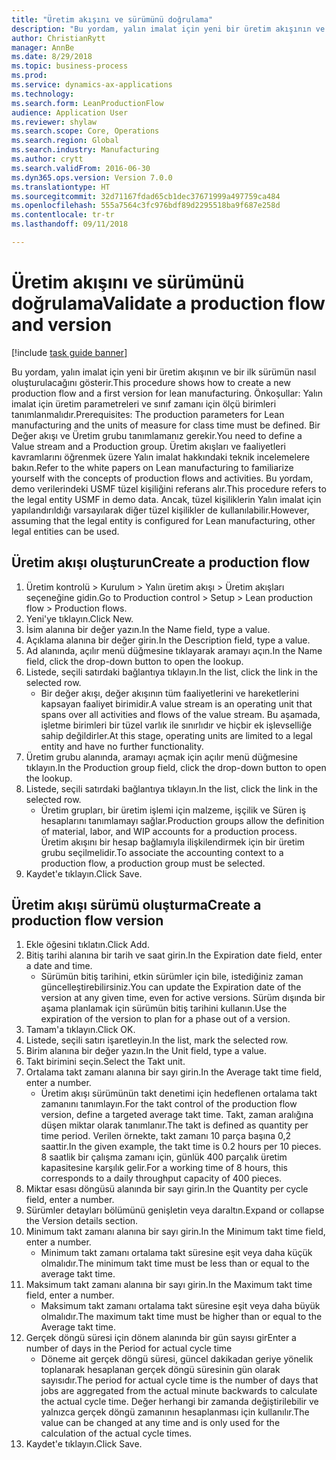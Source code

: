 ```yaml
--- 
title: "Üretim akışını ve sürümünü doğrulama"
description: "Bu yordam, yalın imalat için yeni bir üretim akışının ve bir ilk sürümün nasıl oluşturulacağını gösterir."
author: ChristianRytt
manager: AnnBe
ms.date: 8/29/2018
ms.topic: business-process
ms.prod: 
ms.service: dynamics-ax-applications
ms.technology: 
ms.search.form: LeanProductionFlow
audience: Application User
ms.reviewer: shylaw
ms.search.scope: Core, Operations
ms.search.region: Global
ms.search.industry: Manufacturing
ms.author: crytt
ms.search.validFrom: 2016-06-30
ms.dyn365.ops.version: Version 7.0.0
ms.translationtype: HT
ms.sourcegitcommit: 32d71167fdad65cb1dec37671999a497759ca484
ms.openlocfilehash: 555a7564c3fc976bdf89d2295518ba9f687e258d
ms.contentlocale: tr-tr
ms.lasthandoff: 09/11/2018

---
```

# <a name="validate-a-production-flow-and-version"></a><span data-ttu-id="aa7ad-103">Üretim akışını ve sürümünü doğrulama</span><span class="sxs-lookup"><span data-stu-id="aa7ad-103">Validate a production flow and version</span></span>

[!include [task guide banner](../../includes/task-guide-banner.md)]

<span data-ttu-id="aa7ad-104">Bu yordam, yalın imalat için yeni bir üretim akışının ve bir ilk sürümün nasıl oluşturulacağını gösterir.</span><span class="sxs-lookup"><span data-stu-id="aa7ad-104">This procedure shows how to create a new production flow and a first version for lean manufacturing.</span></span> <span data-ttu-id="aa7ad-105">Önkoşullar: Yalın imalat için üretim parametreleri ve sınıf zamanı için ölçü birimleri tanımlanmalıdır.</span><span class="sxs-lookup"><span data-stu-id="aa7ad-105">Prerequisites: The production parameters for Lean manufacturing and the units of measure for class time must be defined.</span></span> <span data-ttu-id="aa7ad-106">Bir Değer akışı ve Üretim grubu tanımlamanız gerekir.</span><span class="sxs-lookup"><span data-stu-id="aa7ad-106">You need to define a Value stream and a Production group.</span></span> <span data-ttu-id="aa7ad-107">Üretim akışları ve faaliyetleri kavramlarını öğrenmek üzere Yalın imalat hakkındaki teknik incelemelere bakın.</span><span class="sxs-lookup"><span data-stu-id="aa7ad-107">Refer to the white papers on Lean manufacturing to familiarize yourself with the concepts of production flows and activities.</span></span> <span data-ttu-id="aa7ad-108">Bu yordam, demo verilerindeki USMF tüzel kişiliğini referans alır.</span><span class="sxs-lookup"><span data-stu-id="aa7ad-108">This procedure refers to the legal entity USMF in demo data.</span></span> <span data-ttu-id="aa7ad-109">Ancak, tüzel kişiliklerin Yalın imalat için yapılandırıldığı varsayılarak diğer tüzel kişilikler de kullanılabilir.</span><span class="sxs-lookup"><span data-stu-id="aa7ad-109">However, assuming that the legal entity is configured for Lean manufacturing, other legal entities can be used.</span></span>


## <a name="create-a-production-flow"></a><span data-ttu-id="aa7ad-110">Üretim akışı oluşturun</span><span class="sxs-lookup"><span data-stu-id="aa7ad-110">Create a production flow</span></span>
1. <span data-ttu-id="aa7ad-111">Üretim kontrolü > Kurulum > Yalın üretim akışı > Üretim akışları seçeneğine gidin.</span><span class="sxs-lookup"><span data-stu-id="aa7ad-111">Go to Production control > Setup > Lean production flow > Production flows.</span></span>
2. <span data-ttu-id="aa7ad-112">Yeni'ye tıklayın.</span><span class="sxs-lookup"><span data-stu-id="aa7ad-112">Click New.</span></span>
3. <span data-ttu-id="aa7ad-113">İsim alanına bir değer yazın.</span><span class="sxs-lookup"><span data-stu-id="aa7ad-113">In the Name field, type a value.</span></span>
4. <span data-ttu-id="aa7ad-114">Açıklama alanına bir değer girin.</span><span class="sxs-lookup"><span data-stu-id="aa7ad-114">In the Description field, type a value.</span></span>
5. <span data-ttu-id="aa7ad-115">Ad alanında, açılır menü düğmesine tıklayarak aramayı açın.</span><span class="sxs-lookup"><span data-stu-id="aa7ad-115">In the Name field, click the drop-down button to open the lookup.</span></span>
6. <span data-ttu-id="aa7ad-116">Listede, seçili satırdaki bağlantıya tıklayın.</span><span class="sxs-lookup"><span data-stu-id="aa7ad-116">In the list, click the link in the selected row.</span></span>
    * <span data-ttu-id="aa7ad-117">Bir değer akışı, değer akışının tüm faaliyetlerini ve hareketlerini kapsayan faaliyet birimidir.</span><span class="sxs-lookup"><span data-stu-id="aa7ad-117">A value stream is an operating unit that spans over all activities and flows of the value stream.</span></span>   <span data-ttu-id="aa7ad-118">Bu aşamada, işletme birimleri bir tüzel varlık ile sınırlıdır ve hiçbir ek işlevselliğe sahip değildirler.</span><span class="sxs-lookup"><span data-stu-id="aa7ad-118">At this stage, operating units are limited to a legal entity and have no further functionality.</span></span>  
7. <span data-ttu-id="aa7ad-119">Üretim grubu alanında, aramayı açmak için açılır menü düğmesine tıklayın.</span><span class="sxs-lookup"><span data-stu-id="aa7ad-119">In the Production group field, click the drop-down button to open the lookup.</span></span>
8. <span data-ttu-id="aa7ad-120">Listede, seçili satırdaki bağlantıya tıklayın.</span><span class="sxs-lookup"><span data-stu-id="aa7ad-120">In the list, click the link in the selected row.</span></span>
    * <span data-ttu-id="aa7ad-121">Üretim grupları, bir üretim işlemi için malzeme, işçilik ve Süren iş hesaplarını tanımlamayı sağlar.</span><span class="sxs-lookup"><span data-stu-id="aa7ad-121">Production groups allow the definition of material, labor, and WIP accounts for a production process.</span></span> <span data-ttu-id="aa7ad-122">Üretim akışını bir hesap bağlamıyla ilişkilendirmek için bir üretim grubu seçilmelidir.</span><span class="sxs-lookup"><span data-stu-id="aa7ad-122">To associate the accounting context to a production flow, a production group must be selected.</span></span>  
9. <span data-ttu-id="aa7ad-123">Kaydet'e tıklayın.</span><span class="sxs-lookup"><span data-stu-id="aa7ad-123">Click Save.</span></span>

## <a name="create-a-production-flow-version"></a><span data-ttu-id="aa7ad-124">Üretim akışı sürümü oluşturma</span><span class="sxs-lookup"><span data-stu-id="aa7ad-124">Create a production flow version</span></span>
1. <span data-ttu-id="aa7ad-125">Ekle öğesini tıklatın.</span><span class="sxs-lookup"><span data-stu-id="aa7ad-125">Click Add.</span></span>
2. <span data-ttu-id="aa7ad-126">Bitiş tarihi alanına bir tarih ve saat girin.</span><span class="sxs-lookup"><span data-stu-id="aa7ad-126">In the Expiration date field, enter a date and time.</span></span>
    * <span data-ttu-id="aa7ad-127">Sürümün bitiş tarihini, etkin sürümler için bile, istediğiniz zaman güncelleştirebilirsiniz.</span><span class="sxs-lookup"><span data-stu-id="aa7ad-127">You can update the Expiration date of the version at any given time, even for active versions.</span></span> <span data-ttu-id="aa7ad-128">Sürüm dışında bir aşama planlamak için sürümün bitiş tarihini kullanın.</span><span class="sxs-lookup"><span data-stu-id="aa7ad-128">Use the expiration of the version to plan for a phase out of a version.</span></span>  
3. <span data-ttu-id="aa7ad-129">Tamam'a tıklayın.</span><span class="sxs-lookup"><span data-stu-id="aa7ad-129">Click OK.</span></span>
4. <span data-ttu-id="aa7ad-130">Listede, seçili satırı işaretleyin.</span><span class="sxs-lookup"><span data-stu-id="aa7ad-130">In the list, mark the selected row.</span></span>
5. <span data-ttu-id="aa7ad-131">Birim alanına bir değer yazın.</span><span class="sxs-lookup"><span data-stu-id="aa7ad-131">In the Unit field, type a value.</span></span>
6. <span data-ttu-id="aa7ad-132">Takt birimini seçin.</span><span class="sxs-lookup"><span data-stu-id="aa7ad-132">Select the Takt unit.</span></span>
7. <span data-ttu-id="aa7ad-133">Ortalama takt zamanı alanına bir sayı girin.</span><span class="sxs-lookup"><span data-stu-id="aa7ad-133">In the Average takt time field, enter a number.</span></span>
    * <span data-ttu-id="aa7ad-134">Üretim akışı sürümünün takt denetimi için hedeflenen ortalama takt zamanını tanımlayın.</span><span class="sxs-lookup"><span data-stu-id="aa7ad-134">For the takt control of the production flow version, define a targeted average takt time.</span></span>   <span data-ttu-id="aa7ad-135">Takt, zaman aralığına düşen miktar olarak tanımlanır.</span><span class="sxs-lookup"><span data-stu-id="aa7ad-135">The takt is defined as quantity  per time period.</span></span>  <span data-ttu-id="aa7ad-136">Verilen örnekte, takt zamanı 10 parça başına 0,2 saattir.</span><span class="sxs-lookup"><span data-stu-id="aa7ad-136">In the given example, the takt time is 0.2 hours per 10 pieces.</span></span> <span data-ttu-id="aa7ad-137">8 saatlik bir çalışma zamanı için, günlük 400 parçalık üretim kapasitesine karşılık gelir.</span><span class="sxs-lookup"><span data-stu-id="aa7ad-137">For a working time of 8 hours, this corresponds to a daily throughput capacity of 400 pieces.</span></span>  
8. <span data-ttu-id="aa7ad-138">Miktar esası döngüsü alanında bir sayı girin.</span><span class="sxs-lookup"><span data-stu-id="aa7ad-138">In the Quantity per cycle field, enter a number.</span></span>
9. <span data-ttu-id="aa7ad-139">Sürümler detayları bölümünü genişletin veya daraltın.</span><span class="sxs-lookup"><span data-stu-id="aa7ad-139">Expand or collapse the Version details section.</span></span>
10. <span data-ttu-id="aa7ad-140">Minimum takt zamanı alanına bir sayı girin.</span><span class="sxs-lookup"><span data-stu-id="aa7ad-140">In the Minimum takt time field, enter a number.</span></span>
    * <span data-ttu-id="aa7ad-141">Minimum takt zamanı ortalama takt süresine eşit veya daha küçük olmalıdır.</span><span class="sxs-lookup"><span data-stu-id="aa7ad-141">The minimum takt time must be less than or equal to the average takt time.</span></span>  
11. <span data-ttu-id="aa7ad-142">Maksimum takt zamanı alanına bir sayı girin.</span><span class="sxs-lookup"><span data-stu-id="aa7ad-142">In the Maximum takt time field, enter a number.</span></span>
    * <span data-ttu-id="aa7ad-143">Maksimum takt zamanı ortalama takt süresine eşit veya daha büyük olmalıdır.</span><span class="sxs-lookup"><span data-stu-id="aa7ad-143">The maximum takt time must be higher than or equal to the Average takt time.</span></span>  
12. <span data-ttu-id="aa7ad-144">Gerçek döngü süresi için dönem alanında bir gün sayısı gir</span><span class="sxs-lookup"><span data-stu-id="aa7ad-144">Enter a number of days in the Period for actual cycle time</span></span>
    * <span data-ttu-id="aa7ad-145">Döneme ait gerçek döngü süresi, güncel dakikadan geriye yönelik toplanarak hesaplanan gerçek döngü süresinin gün olarak sayısıdır.</span><span class="sxs-lookup"><span data-stu-id="aa7ad-145">The period for actual cycle time is the number of days that jobs are aggregated from the actual minute backwards to calculate the actual cycle time.</span></span> <span data-ttu-id="aa7ad-146">Değer herhangi bir zamanda değiştirilebilir ve yalnızca gerçek döngü zamanının hesaplanması için kullanılır.</span><span class="sxs-lookup"><span data-stu-id="aa7ad-146">The value can be changed at any time and is only used for the calculation of the actual cycle times.</span></span>  
13. <span data-ttu-id="aa7ad-147">Kaydet'e tıklayın.</span><span class="sxs-lookup"><span data-stu-id="aa7ad-147">Click Save.</span></span>


